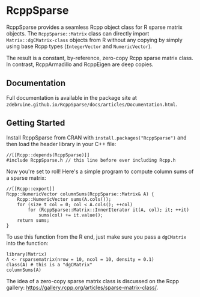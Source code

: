# RcppSparse

RcppSparse provides a seamless Rcpp object class for R sparse matrix objects. The `RcppSparse::Matrix` class can directly import `Matrix::dgCMatrix-class` objects from R without any copying by simply using base Rcpp types (`IntegerVector` and `NumericVector`).

The result is a constant, by-reference, zero-copy Rcpp sparse matrix class. In contrast, RcppArmadillo and RcppEigen are deep copies.

## Documentation

Full documentation is available in the package site at `zdebruine.github.io/RcppSparse/docs/articles/Documentation.html`.

## Getting Started

Install RcppSparse from CRAN with `install.packages("RcppSparse")` and then load the header library in your C++ file:

```{Rcpp}
//[[Rcpp::depends(RcppSparse)]]
#include RcppSparse.h // this line before ever including Rcpp.h
```

Now you're set to roll!  Here's a simple program to compute column sums of a sparse matrix:

```{Rcpp}
//[[Rcpp::export]]
Rcpp::NumericVector columnSums(RcppSparse::Matrix& A) {
    Rcpp::NumericVector sums(A.cols());
    for (size_t col = 0; col < A.cols(); ++col)
        for (RcppSparse::Matrix::InnerIterator it(A, col); it; ++it)
            sums(col) += it.value();
    return sums;
}
```

To use this function from the R end, just make sure you pass a `dgCMatrix` into the function:

```{R}
library(Matrix)
A <- rsparsematrix(nrow = 10, ncol = 10, density = 0.1)
class(A) # this is a "dgCMatrix"
columnSums(A)
```

The idea of a zero-copy sparse matrix class is discussed on the Rcpp gallery: https://gallery.rcpp.org/articles/sparse-matrix-class/.